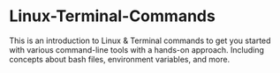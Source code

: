 # Linux-Terminal-Commands
This  is an introduction to Linux &amp; Terminal commands to get you started with various command-line tools with a hands-on approach. Including concepts about bash files, environment variables, and more.
